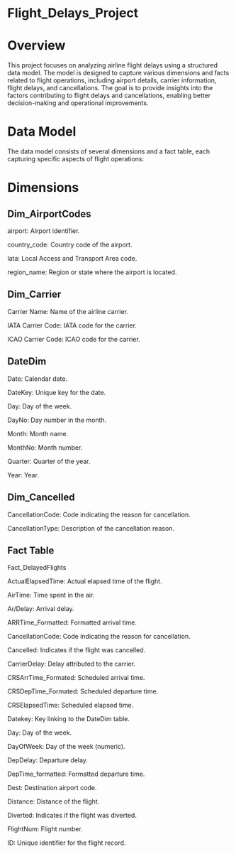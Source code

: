 # Flight_Delays_Project
# Overview
This project focuses on analyzing airline flight delays using a structured data model. The model is designed to capture various dimensions and facts related to flight operations, including airport details, carrier information, flight delays, and cancellations. The goal is to provide insights into the factors contributing to flight delays and cancellations, enabling better decision-making and operational improvements.

# Data Model
The data model consists of several dimensions and a fact table, each capturing specific aspects of flight operations:

# Dimensions
## Dim_AirportCodes

airport: Airport identifier.

country_code: Country code of the airport.

 lata: Local Access and Transport Area code.

 region_name: Region or state where the airport is located.

## Dim_Carrier

Carrier Name: Name of the airline carrier.

IATA Carrier Code: IATA code for the carrier.

ICAO Carrier Code: ICAO code for the carrier.

## DateDim

Date: Calendar date.

DateKey: Unique key for the date.

Day: Day of the week.

DayNo: Day number in the month.

Month: Month name.

MonthNo: Month number.

Quarter: Quarter of the year.

Year: Year.

## Dim_Cancelled

CancellationCode: Code indicating the reason for cancellation.

CancellationType: Description of the cancellation reason.

## Fact Table
Fact_DelayedFlights

ActualElapsedTime: Actual elapsed time of the flight.

AirTime: Time spent in the air.

Ar/Delay: Arrival delay.

ARRTime_Formatted: Formatted arrival time.

CancellationCode: Code indicating the reason for cancellation.

Cancelled: Indicates if the flight was cancelled.

CarrierDelay: Delay attributed to the carrier.

CRSArrTime_Formated: Scheduled arrival time.

CRSDepTime_Formated: Scheduled departure time.

CRSElapsedTime: Scheduled elapsed time.

Datekey: Key linking to the DateDim table.

Day: Day of the week.

DayOfWeek: Day of the week (numeric).

DepDelay: Departure delay.

DepTime_formatted: Formatted departure time.

Dest: Destination airport code.

Distance: Distance of the flight.

Diverted: Indicates if the flight was diverted.

FlightNum: Flight number.

ID: Unique identifier for the flight record.
